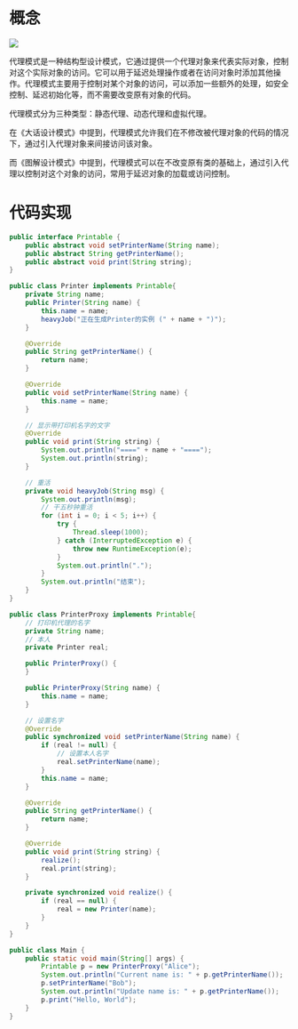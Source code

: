 # 概念

[![](https://cdn.nlark.com/yuque/0/2024/png/38953059/1707637457749-ae6fc85e-3a89-4333-bb6c-1351d9f4487e.png)](https://cdn.nlark.com/yuque/0/2024/png/38953059/1707637457749-ae6fc85e-3a89-4333-bb6c-1351d9f4487e.png)

代理模式是一种结构型设计模式，它通过提供一个代理对象来代表实际对象，控制对这个实际对象的访问。它可以用于延迟处理操作或者在访问对象时添加其他操作。代理模式主要用于控制对某个对象的访问，可以添加一些额外的处理，如安全控制、延迟初始化等，而不需要改变原有对象的代码。

代理模式分为三种类型：静态代理、动态代理和虚拟代理。

在《大话设计模式》中提到，代理模式允许我们在不修改被代理对象的代码的情况下，通过引入代理对象来间接访问该对象。

而《图解设计模式》中提到，代理模式可以在不改变原有类的基础上，通过引入代理以控制对这个对象的访问，常用于延迟对象的加载或访问控制。

# 代码实现

```Java
public interface Printable {
    public abstract void setPrinterName(String name);
    public abstract String getPrinterName();
    public abstract void print(String string);
}
```

```Java
public class Printer implements Printable{
    private String name;
    public Printer(String name) {
        this.name = name;
        heavyJob("正在生成Printer的实例 (" + name + ")");
    }

    @Override
    public String getPrinterName() {
        return name;
    }

    @Override
    public void setPrinterName(String name) {
        this.name = name;
    }

    // 显示带打印机名字的文字
    @Override
    public void print(String string) {
        System.out.println("====" + name + "====");
        System.out.println(string);
    }

    // 重活
    private void heavyJob(String msg) {
        System.out.println(msg);
        // 干五秒钟重活
        for (int i = 0; i < 5; i++) {
            try {
                Thread.sleep(1000);
            } catch (InterruptedException e) {
                throw new RuntimeException(e);
            }
            System.out.println(".");
        }
        System.out.println("结束");
    }
}
```

```Java
public class PrinterProxy implements Printable{
    // 打印机代理的名字
    private String name;
    // 本人
    private Printer real;

    public PrinterProxy() {
    }

    public PrinterProxy(String name) {
        this.name = name;
    }

    // 设置名字
    @Override
    public synchronized void setPrinterName(String name) {
        if (real != null) {
            // 设置本人名字
            real.setPrinterName(name);
        }
        this.name = name;
    }

    @Override
    public String getPrinterName() {
        return name;
    }

    @Override
    public void print(String string) {
        realize();
        real.print(string);
    }

    private synchronized void realize() {
        if (real == null) {
            real = new Printer(name);
        }
    }
}
```

```Java
public class Main {
    public static void main(String[] args) {
        Printable p = new PrinterProxy("Alice");
        System.out.println("Current name is: " + p.getPrinterName());
        p.setPrinterName("Bob");
        System.out.println("Update name is: " + p.getPrinterName());
        p.print("Hello, World");
    }
}
```